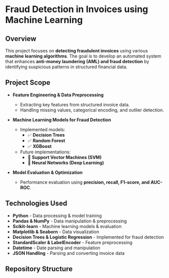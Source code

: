 # Fraud Detection in Invoices using Machine Learning  

## Overview  
This project focuses on **detecting fraudulent invoices** using various **machine learning algorithms**. The goal is to develop an automated system that enhances **anti-money laundering (AML) and fraud detection** by identifying suspicious patterns in structured financial data.  

## Project Scope  

- **Feature Engineering & Data Preprocessing**  
  - Extracting key features from structured invoice data.  
  - Handling missing values, categorical encoding, and outlier detection.  

- **Machine Learning Models for Fraud Detection**  
  - Implemented models:  
    - ✅ **Decision Trees**  
    - ✅ **Random Forest**  
    - ✅ **XGBoost**  
  - Future implementations:  
    - 🚀 **Support Vector Machines (SVM)**  
    - 🚀 **Neural Networks (Deep Learning)**  

- **Model Evaluation & Optimization**  
  - Performance evaluation using **precision, recall, F1-score, and AUC-ROC**.  

## Technologies Used  

- **Python** - Data processing & model training  
- **Pandas & NumPy** - Data manipulation & preprocessing  
- **Scikit-learn** - Machine learning models & evaluation  
- **Matplotlib & Seaborn** - Data visualization  
- **Decision Trees & Logistic Regression** - Implemented for fraud detection  
- **StandardScaler & LabelEncoder** - Feature preprocessing  
- **Datetime** - Date parsing and manipulation  
- **JSON Handling** - Parsing and converting invoice data 

## Repository Structure  
